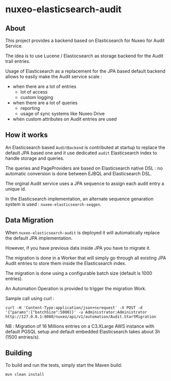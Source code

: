 nuxeo-elasticsearch-audit
=========================

## About

This project provides a backend based on Elasticsearch for Nuxeo for Audit Service.

The idea is to use Lucene / Elastocsearch as storage backend for the Audit trail entries.

Usage of Elasticsearch as a replacement for the JPA based default backend allows to easily make the Audit service scale :

 - when there are a lot of entries
     - lot of access
     - custom logging
 - when there are a lot of queries 
     - reporting
     - usage of sync systems like Nuxeo Drive
 - when custom attributes on Audit entries are used

## How it works

An Elasticsearch  based `AuditBackend` is contributed at startup to replace the default JPA based one and it use dedicated `audit` Elasticsearch index to handle storage and queries.

The queries and PageProviders are based on Elasticsearch native DSL : no automatic conversion is done between EJBQL and Elasticsearch DSL.

The orginal Audit service uses a JPA sequence to assign each audit entry a unique id.

In the Elasticsearch implementation, an alternate sequence genaration system is used : `nuxeo-elasticsearch-seqgen`.

## Data Migration

When `nuxeo-elasticsearch-audit` is deployed it will automatically replace the default JPA implementation.

However, if you have previous data inside JPA you have to migrate it.

The migration is done in a Worker that will simply go through all existing JPA Audit entries to store them inside the Elasticsearch index.

The migration is done using a configurable batch size (default is 1000 entries).

An Automation Operation is provided to trigger the migration Work.

Sample call using curl :

    curl -H 'Content-Type:application/json+nxrequest' -X POST -d '{"params":{"batchSize":5000}}' -u Administrator:Administrator http://127.0.0.1:8080/nuxeo/api/v1/automation/Audit.StartMigration
    

NB : Migration of 16 Millions entries on a C3.XLarge AWS instance with default PGSQL setup and default embedded Elasticsearch takes about 3h (1500 entries/s).

## Building

To build and run the tests, simply start the Maven build:

    mvn clean install

